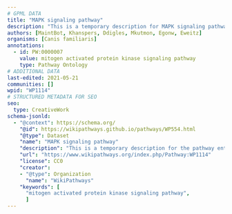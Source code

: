 ```yaml
---
# GPML DATA
title: "MAPK signaling pathway"
description: "This is a temporary description for MAPK signaling pathway"
authors: [MaintBot, Khanspers, Ddigles, Mkutmon, Egonw, Eweitz]
organisms: [Canis familiaris]
annotations:
  - id: PW:0000007
    value: mitogen activated protein kinase signaling pathway
    type: Pathway Ontology
# ADDITIONAL DATA
last-edited: 2021-05-21
communities: []
wpid: "WP1114"
# STRUCTURED METADATA FOR SEO
seo:
  type: CreativeWork
schema-jsonld:
  - "@context": https://schema.org/
    "@id": https://wikipathways.github.io/pathways/WP554.html
    "@type": Dataset
    "name": "MAPK signaling pathway"
    "description": "This is a temporary description for the pathway entitled: MAPK signaling pathway"
    "url": "https://www.wikipathways.org/index.php/Pathway:WP1114"
    "license": CC0
    "creator":
    - "@type": Organization
      "name": "WikiPathways"
    "keywords": [
      "mitogen activated protein kinase signaling pathway",
      ]
---
```

